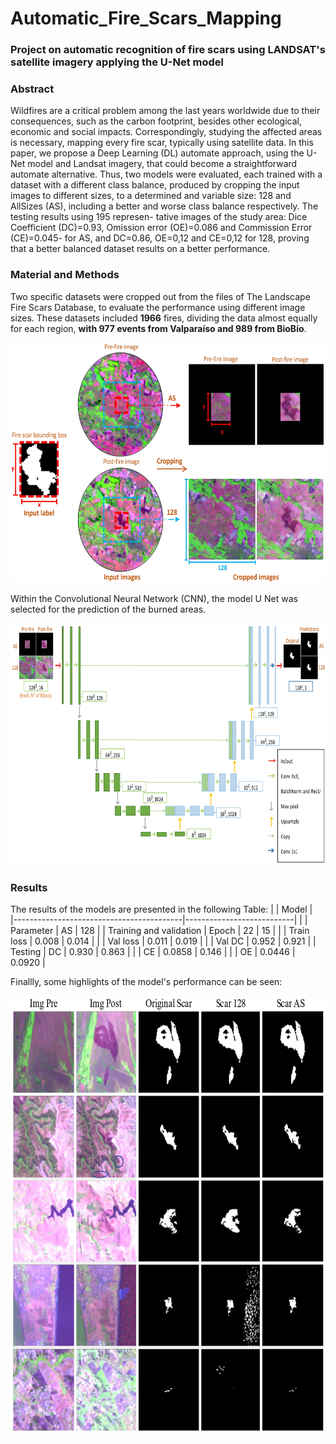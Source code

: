# Automatic_Fire_Scars_Mapping
### Project on automatic recognition of fire scars using LANDSAT's satellite imagery applying the U-Net model

### Abstract

Wildfires are a critical problem among the last years worldwide due to their consequences, such
as the carbon footprint, besides other ecological, economic and social impacts. Correspondingly,
studying the affected areas is necessary, mapping every fire scar, typically using satellite data.
In this paper, we propose a Deep Learning (DL) automate approach, using the U-Net model and
Landsat imagery, that could become a straightforward automate alternative. Thus, two models
were evaluated, each trained with a dataset with a different class balance, produced by cropping
the input images to different sizes, to a determined and variable size: 128 and AllSizes (AS),
including a better and worse class balance respectively. The testing results using 195 represen-
tative images of the study area: Dice Coefficient (DC)=0.93, Omission error (OE)=0.086 and
Commission Error (CE)=0.045- for AS, and DC=0.86, OE=0,12 and CE=0,12 for 128, proving
that a better balanced dataset results on a better performance.

### Material and Methods

Two specific datasets were cropped out from the files of The Landscape Fire Scars Database, to evaluate the performance using different image sizes. These datasets included **1966** fires, dividing the data almost equally for each region, **with 977 events from Valparaíso and 989 from BioBío**. 

<img src="Images/methods_data.jpg" width="615" height="384">

Within the Convolutional Neural Network (CNN), the model U Net was selected for the prediction of the burned areas.

<img src="Images/u_net.jpg" width="755" height="387">

### Results

The results of the models are presented in the following Table:
|                                          | Model                     |        
|------------------------------------------|---------------------------|
|                                          | Parameter                 | AS     | 128    |
| Training and validation                  | Epoch                     | 22     | 15     |
|                                          | Train loss                | 0.008  | 0.014  |
|                                          | Val loss                  | 0.011  | 0.019  |
|                                          | Val DC                    | 0.952  | 0.921  |
| Testing                                  | DC                        | 0.930  | 0.863  |
|                                          | CE                        | 0.0858 | 0.146  |
|                                          | OE                        | 0.0446 | 0.0920 |

Finallly, some highlights of the model's performance can be seen:

<img src="Images/performance_sum.jpg" width="732" height="704">

